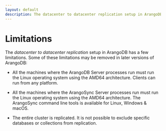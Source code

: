```yaml
---
layout: default
description: The datacenter to datacenter replication setup in ArangoDB has a few limitations
---
```

Limitations
===========

The _datacenter to datacenter replication_ setup in ArangoDB has a few limitations.
Some of these limitations may be removed in later versions of ArangoDB:

- All the machines where the ArangoDB Server processes run must run the Linux
  operating system using the AMD64 architecture. Clients can run from any platform.

- All the machines where the ArangoSync Server processes run must run the Linux
  operating system using the AMD64 architecture.
  The ArangoSync command line tools is available for Linux, Windows & macOS.

- The entire cluster is replicated. It is not possible to exclude specific
  databases or collections from replication.
